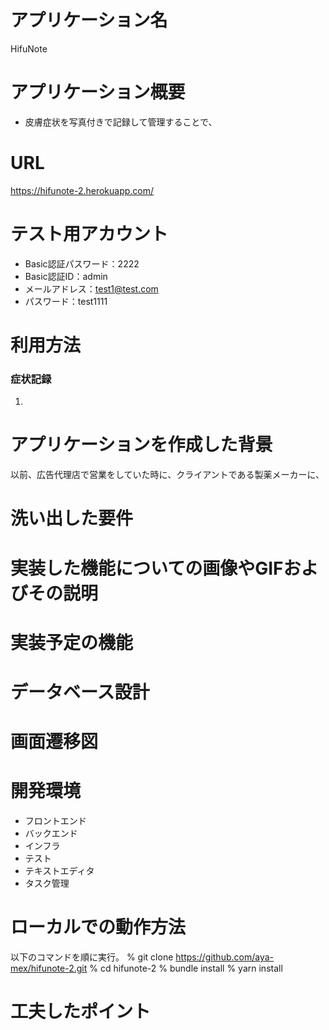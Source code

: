 # アプリケーション名

HifuNote

# アプリケーション概要

- 皮膚症状を写真付きで記録して管理することで、

# URL

https://hifunote-2.herokuapp.com/

# テスト用アカウント

- Basic認証パスワード：2222
- Basic認証ID：admin
- メールアドレス：test1@test.com
- パスワード：test1111

# 利用方法

### 症状記録

1. 

# アプリケーションを作成した背景

以前、広告代理店で営業をしていた時に、クライアントである製薬メーカーに、

# 洗い出した要件

# 実装した機能についての画像やGIFおよびその説明

# 実装予定の機能

# データベース設計

# 画面遷移図

# 開発環境

- フロントエンド
- バックエンド
- インフラ
- テスト
- テキストエディタ
- タスク管理

# ローカルでの動作方法

以下のコマンドを順に実行。
% git clone https://github.com/aya-mex/hifunote-2.git
% cd hifunote-2
% bundle install
% yarn install

# 工夫したポイント




